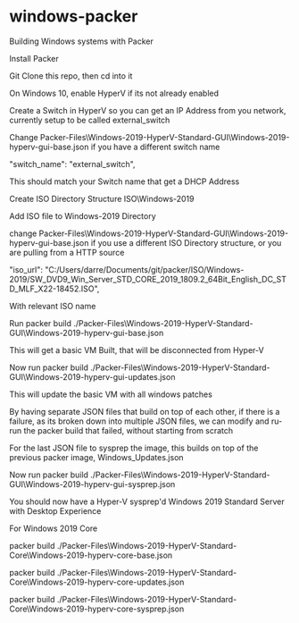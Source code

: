 # windows-packer
Building Windows systems with Packer

Install Packer

Git Clone this repo, then cd into it

On Windows 10, enable HyperV if its not already enabled

Create a Switch in HyperV so you can get an IP Address from you network, currently setup to be called external_switch

Change Packer-Files\Windows-2019-HyperV-Standard-GUI\Windows-2019-hyperv-gui-base.json if you have a different switch name

"switch_name": "external_switch",

This should match your Switch name that get a DHCP Address

Create ISO Directory Structure
ISO\Windows-2019

Add ISO file to Windows-2019 Directory

change Packer-Files\Windows-2019-HyperV-Standard-GUI\Windows-2019-hyperv-gui-base.json if you use a different ISO Directory structure, or you are pulling from a HTTP source

"iso_url": "C:/Users/darre/Documents/git/packer/ISO/Windows-2019/SW_DVD9_Win_Server_STD_CORE_2019_1809.2_64Bit_English_DC_STD_MLF_X22-18452.ISO",

With relevant ISO name

Run
packer build ./Packer-Files\Windows-2019-HyperV-Standard-GUI\Windows-2019-hyperv-gui-base.json

This will get a basic VM Built, that will be disconnected from Hyper-V

Now run packer build ./Packer-Files\Windows-2019-HyperV-Standard-GUI\Windows-2019-hyperv-gui-updates.json

This will update the basic VM with all windows patches

By having separate JSON files that build on top of each other, if there is a failure, as its broken down into multiple JSON files, we can modify and ru-run the packer build that failed, without starting from scratch

For the last JSON file to sysprep the image, this builds on top of the previous packer image, Windows_Updates.json

Now run packer build ./Packer-Files\Windows-2019-HyperV-Standard-GUI\Windows-2019-hyperv-gui-sysprep.json

You should now have a Hyper-V sysprep'd Windows 2019 Standard Server with Desktop Experience

For Windows 2019 Core

packer build ./Packer-Files\Windows-2019-HyperV-Standard-Core\Windows-2019-hyperv-core-base.json

packer build ./Packer-Files\Windows-2019-HyperV-Standard-Core\Windows-2019-hyperv-core-updates.json

packer build ./Packer-Files\Windows-2019-HyperV-Standard-Core\Windows-2019-hyperv-core-sysprep.json